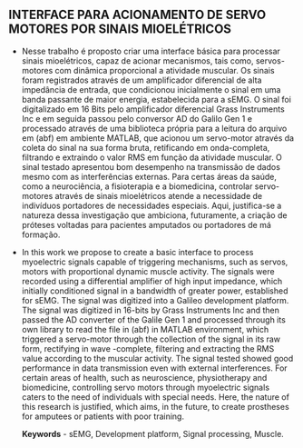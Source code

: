 
 ## INTERFACE PARA ACIONAMENTO DE SERVO MOTORES POR SINAIS MIOELÉTRICOS
 
- Nesse trabalho é proposto criar uma interface básica para processar sinais mioelétricos, capaz de acionar mecanismos, tais como, servos-motores com dinâmica proporcional a atividade muscular. Os sinais foram registrados através de um amplificador diferencial de alta impedância de entrada, que condicionou inicialmente o sinal em uma banda passante de maior energia, estabelecida para a sEMG. O sinal foi digitalizado em 16 Bits pelo amplificador diferencial Grass Instruments Inc e em seguida passou pelo conversor AD do Galilo Gen 1 e processado através de uma biblioteca própria para a leitura do arquivo em (abf) em ambiente MATLAB, que acionou um servo-motor através da coleta do sinal na sua forma bruta, retificando em onda-completa, filtrando e extraindo o valor RMS em função da atividade muscular. O sinal testado apresentou bom desempenho na transmissão de dados mesmo com as interferências externas. Para certas áreas da saúde, como a neurociência, a fisioterapia e a biomedicina, controlar servo-motores através de sinais mioelétricos atende a necessidade de indivíduos portadores de necessidades especiais. Aqui, justifica-se a natureza dessa investigação que ambiciona, futuramente, a criação de próteses voltadas para pacientes amputados ou portadores de má formação.

- In this work we propose to create a basic interface to process myoelectric signals capable of triggering mechanisms, such as servos, motors with proportional dynamic muscle activity.
 The signals were recorded using a differential amplifier of high input impedance, which initially conditioned signal in a bandwidth of greater power, established for sEMG. The signal was digitized into a Galileo development platform. The signal was digitized in 16-bits by Grass Instruments Inc and then passed the AD converter of the Galile Gen 1 and processed through its own library to read the file in (abf) in MATLAB environment, which triggered a servo-motor through the collection of the signal in its raw form, rectifying in wave -complete, filtering and extracting the RMS value according to the muscular activity. The signal tested showed good performance in data transmission even with external interferences. For certain areas of health, such as neuroscience, physiotherapy and biomedicine, controlling servo motors through myoelectric signals caters to the need of individuals with special needs. Here, the nature of this research is justified, which aims, in the future, to create prostheses for amputees or patients with poor training.


  **Keywords** - sEMG, Development platform, Signal processing, Muscle.
